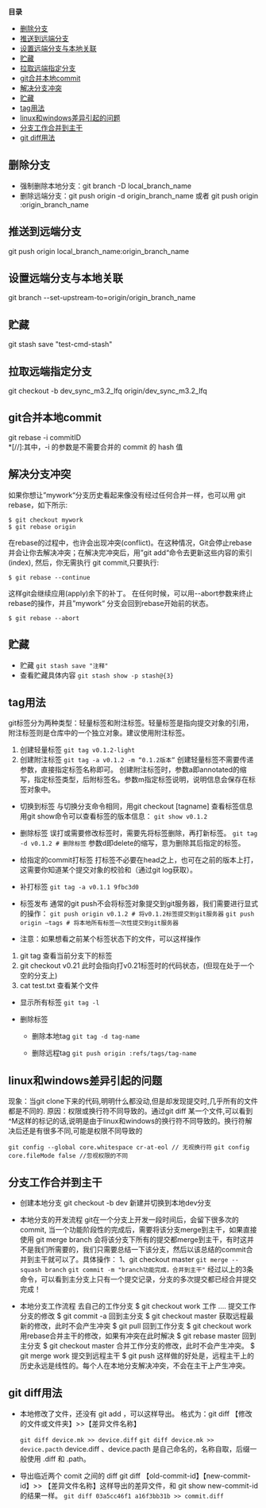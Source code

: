 **目录**

<!-- @import "[TOC]" {cmd="toc" depthFrom=1 depthTo=6 orderedList=false} -->

<!-- code_chunk_output -->

- [删除分支](#删除分支)
- [推送到远端分支](#推送到远端分支)
- [设置远端分支与本地关联](#设置远端分支与本地关联)
- [贮藏](#贮藏)
- [拉取远端指定分支](#拉取远端指定分支)
- [git合并本地commit](#git合并本地commit)
- [解决分支冲突](#解决分支冲突)
- [贮藏](#贮藏-1)
- [tag用法](#tag用法)
- [linux和windows差异引起的问题](#linux和windows差异引起的问题)
- [分支工作合并到主干](#分支工作合并到主干)
- [git diff用法](#git-diff用法)

<!-- /code_chunk_output -->


## 删除分支
- 强制删除本地分支：git branch -D local_branch_name
- 删除远端分支：git push origin -d origin_branch_name 或者 git push origin :origin_branch_name

## 推送到远端分支
git push origin local_branch_name:origin_branch_name

## 设置远端分支与本地关联
git branch --set-upstream-to=origin/origin_branch_name

## 贮藏
git stash save "test-cmd-stash"

## 拉取远端指定分支
 git checkout -b dev_sync_m3.2_lfq origin/dev_sync_m3.2_lfq 

## git合并本地commit
git rebase -i commitID  
*[//]:其中，-i 的参数是不需要合并的 commit 的 hash 值

## 解决分支冲突
如果你想让”mywork“分支历史看起来像没有经过任何合并一样，也可以用 git rebase，如下所示:
``` shell
$ git checkout mywork
$ git rebase origin
```
在rebase的过程中，也许会出现冲突(conflict)。在这种情况，Git会停止rebase并会让你去解决冲突；在解决完冲突后，用”git add“命令去更新这些内容的索引(index), 然后，你无需执行 git commit,只要执行:
```shell
$ git rebase --continue
```

这样git会继续应用(apply)余下的补丁。
在任何时候，可以用--abort参数来终止rebase的操作，并且”mywork“ 分支会回到rebase开始前的状态。
```shell
$ git rebase --abort
```
## 贮藏
- 贮藏 
    `git stash save "注释"`
- 查看贮藏具体内容
    `git stash show -p stash@{3}`

## tag用法
git标签分为两种类型：轻量标签和附注标签。轻量标签是指向提交对象的引用，附注标签则是仓库中的一个独立对象。建议使用附注标签。
1. 创建轻量标签
`git tag v0.1.2-light`
2. 创建附注标签
    `git tag -a v0.1.2 -m “0.1.2版本”`
创建轻量标签不需要传递参数，直接指定标签名称即可。
创建附注标签时，参数a即annotated的缩写，指定标签类型，后附标签名。参数m指定标签说明，说明信息会保存在标签对象中。

- 切换到标签
与切换分支命令相同，用git checkout [tagname]
查看标签信息
用git show命令可以查看标签的版本信息：
    `git show v0.1.2`

- 删除标签
误打或需要修改标签时，需要先将标签删除，再打新标签。
    `git tag -d v0.1.2 # 删除标签`
参数d即delete的缩写，意为删除其后指定的标签。

- 给指定的commit打标签
打标签不必要在head之上，也可在之前的版本上打，这需要你知道某个提交对象的校验和（通过git log获取）。

- 补打标签
    ` git tag -a v0.1.1 9fbc3d0 `

- 标签发布
通常的git push不会将标签对象提交到git服务器，我们需要进行显式的操作：
    `git push origin v0.1.2 # 将v0.1.2标签提交到git服务器`
    `git push origin –tags # 将本地所有标签一次性提交到git服务器`

- 注意：如果想看之前某个标签状态下的文件，可以这样操作
1. git tag  查看当前分支下的标签
2. git  checkout v0.21  此时会指向打v0.21标签时的代码状态，(但现在处于一个空的分支上)
3. cat  test.txt  查看某个文件

- 显示所有标签
    `git tag -l`

- 删除标签
    - 删除本地tag
    `git tag -d tag-name`

    - 删除远程tag
    `git push origin :refs/tags/tag-name`

## linux和windows差异引起的问题
现象：当git clone下来的代码,明明什么都没动,但是却发现提交时,几乎所有的文件都是不同的. 原因：权限或换行符不同导致的。通过git diff 某一个文件,可以看到^M这样的标记的话,说明是由于linux和windows的换行符不同导致的。换行符解决后还是有很多不同,可能是权限不同导致的

```git config --global core.whitespace cr-at-eol // 无视换行符```
```git config core.fileMode false //忽视权限的不同```

## 分支工作合并到主干
- 创建本地分支 git checkout -b dev 新建并切换到本地dev分支

- 本地分支的开发流程 git在一个分支上开发一段时间后，会留下很多次的commit, 当一个功能阶段性的完成后，需要将该分支merge到主干，如果直接使用 git merge branch 会将该分支下所有的提交都merge到主干，有时这并不是我们所需要的，我们只需要总结一下该分支，然后以该总结的commit合并到主干就可以了。具体操作： 1、git checkout master
`git merge --squash branch`
`git commit -m "branch功能完成，合并到主干"`
经过以上的3条命令，可以看到主分支上只有一个提交记录，分支的多次提交都已经合并提交完成！

- 本地分支工作流程
去自己的工作分支 $ git checkout work
工作 ....
提交工作分支的修改 $ git commit -a
回到主分支 $ git checkout master
获取远程最新的修改，此时不会产生冲突 $ git pull
回到工作分支 $ git checkout work
用rebase合并主干的修改，如果有冲突在此时解决 $ git rebase master
回到主分支 $ git checkout master
合并工作分支的修改，此时不会产生冲突。 $ git merge work
提交到远程主干 $ git push
这样做的好处是，远程主干上的历史永远是线性的。每个人在本地分支解决冲突，不会在主干上产生冲突。

## git diff用法 
- 本地修改了文件，还没有 git add ，可以这样导出。
格式为：git diff 【修改的文件或文件夹】>>【差异文件名称】

    `git diff device.mk >> device.diff`
    `git diff device.mk >> device.pacth`
device.diff 、device.pacth 是自己命名的，名称自取，后缀一般使用 .diff 和 .path。

- 导出临近两个 comit 之间的 diff
git diff 【old-commit-id】【new-commit-id】>> 【差异文件名称】这样导出的差异文件，和 git show new-commit-id 的结果一样。
`git diff 03a5cc46f1 a16f3bb31b >> commit.diff`
